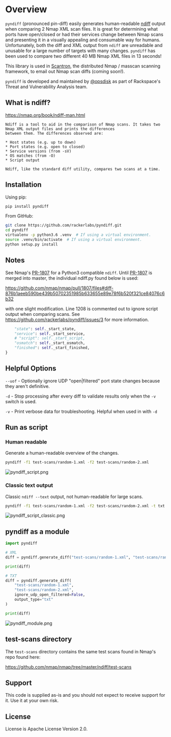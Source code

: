 # Overview

`pyndiff` (pronounced pin-diff) easily generates human-readable [ndiff](https://nmap.org/book/ndiff-man.html)
output when comparing 2 Nmap XML scan files.  It is great for determining what ports have open/closed or had their
services change between Nmap scans and presenting it in a visually appealing and consumable way for humans.
Unfortunately, both the diff and XML output from `ndiff` are unreadable and unusable for a large number of targets with
many changes.  `pyndiff` has been used to compare two different 40 MB Nmap XML files in 13 seconds!

This library is used in [Scantron](https://github.com/rackerlabs/scantron/), the distributed Nmap / masscan scanning
framework, to email out Nmap scan diffs (coming soon!).

`pyndiff` is developed and maintained by [@opsdisk](https://twitter.com/opsdisk) as part of Rackspace's Threat and
Vulnerability Analysis team.

## What is ndiff?

<https://nmap.org/book/ndiff-man.html>

```none
Ndiff is a tool to aid in the comparison of Nmap scans. It takes two Nmap XML output files and prints the differences
between them. The differences observed are:

* Host states (e.g. up to down)
* Port states (e.g. open to closed)
* Service versions (from -sV)
* OS matches (from -O)
* Script output

Ndiff, like the standard diff utility, compares two scans at a time.
```

## Installation

Using pip:

```bash
pip install pyndiff
```

From GitHub:

```bash
git clone https://github.com/rackerlabs/pyndiff.git
cd pyndiff
virtualenv -p python3.6 .venv  # If using a virtual environment.
source .venv/bin/activate  # If using a virtual environment.
python setup.py install
```

## Notes

See Nmap's [PR-1807](<https://github.com/nmap/nmap/pull/1807>) for a Python3 compatible `ndiff`.
Until [PR-1807](<https://github.com/nmap/nmap/pull/1807>) is merged into master, the individual ndiff.py found below is
used:

<https://github.com/nmap/nmap/pull/1807/files#diff-876b1aeeb590be439b50702351985b633655e89e78f6b520f321ce84076c6b32>

with one slight modification.  Line 1208 is commented out to ignore script output when comparing scans.  See
<https://github.com/rackerlabs/pyndiff/issues/3> for more information.

```python
    "state": self._start_state,
    "service": self._start_service,
    # "script": self._start_script,
    "osmatch": self._start_osmatch,
    "finished": self._start_finished,
}
```

## Helpful Options

`--uof` - Optionally ignore UDP "open|filtered" port state changes because they aren't definitive.

`-d` - Stop processing after every diff to validate results only when the `-v` switch is used.

`-v` - Print verbose data for troubleshooting. Helpful when used in with `-d`

## Run as script

### Human readable

Generate a human-readable overview of the changes.

```bash
pyndiff -f1 test-scans/random-1.xml -f2 test-scans/random-2.xml
```

![pyndiff_script.png](images/pyndiff_script.png)

### Classic text output

Classic `ndiff --text` output, not human-readable for large scans.

```bash
pyndiff -f1 test-scans/random-1.xml -f2 test-scans/random-2.xml -t txt
```

![pyndiff_script_classic.png](images/pyndiff_script_classic.png)

## pyndiff as a module

```python
import pyndiff

# XML
diff = pyndiff.generate_diff("test-scans/random-1.xml", "test-scans/random-2.xml", ignore_udp_open_filtered=False)

print(diff)

# TXT
diff = pyndiff.generate_diff(
    "test-scans/random-1.xml",
    "test-scans/random-2.xml",
    ignore_udp_open_filtered=False,
    output_type="txt"
)

print(diff)
```

![pyndiff_module.png](images/pyndiff_module.png)

## test-scans directory

The `test-scans` directory contains the same test scans found in Nmap's repo found here:

<https://github.com/nmap/nmap/tree/master/ndiff/test-scans>

## Support

This code is supplied as-is and you should not expect to receive support for it.  Use it at your own risk.

## License

License is Apache License Version 2.0.
